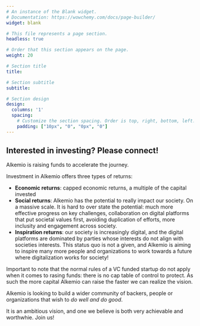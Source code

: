 ```yaml
---
# An instance of the Blank widget.
# Documentation: https://wowchemy.com/docs/page-builder/
widget: blank

# This file represents a page section.
headless: true

# Order that this section appears on the page.
weight: 20

# Section title
title: 

# Section subtitle
subtitle: 

# Section design
design:
  columns: '1'
  spacing:
    # Customize the section spacing. Order is top, right, bottom, left.
    padding: ["10px", "0", "0px", "0"]
---
```

## **Interested in investing? Please connect!**
Alkemio is raising funds to accelerate the journey. 

Investment in Alkemio offers three types of returns: 
* **Economic returns**: capped economic returns, a multiple of the capital invested
* **Social returns**: Alkemio has the potential to really impact our society. On a massive scale. It is hard to over state the potential: much more effective progress on key challenges, collaboration on digital platforms that put societal values first, avoiding duplication of efforts, more inclusity and engagement across society. 
* **Inspiration returns**: our society is increasingly digital, and the digital platforms are dominated by parties whose interests do not align with societies interests. This status quo is not a given, and Alkemio is aiming to inspire many more people and organizations to work towards a future where digitalization works for society!

Important to note that the normal rules of a VC funded startup do not apply when it comes to rasing funds: there is no cap table of control to protect. As such the more capital Alkemio can raise the faster we can realize the vision. 

Alkemio is looking to build a wider community of backers, people or organizations that wish to *do well and do good*. 

It is an ambitious vision, and one we believe is both very achievable and worthwhie. Join us!






